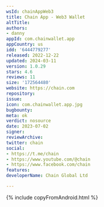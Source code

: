 ```yaml
---
wsId: chainAppWeb3
title: Chain App - Web3 Wallet
altTitle: 
authors:
- danny
appId: com.chainwallet.app
appCountry: us
idd: '6444779277'
released: 2022-12-22
updated: 2024-03-11
version: 1.0.29
stars: 4.6
reviews: 11
size: '172564480'
website: https://chain.com
repository: 
issue: 
icon: com.chainwallet.app.jpg
bugbounty: 
meta: ok
verdict: nosource
date: 2023-07-02
signer: 
reviewArchive: 
twitter: chain
social:
- https://t.me/chain
- https://www.youtube.com/@chain
- https://www.facebook.com/chain
features: 
developerName: Chain Global Ltd

---
```


{% include copyFromAndroid.html %}
